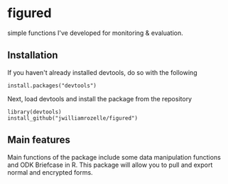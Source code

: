 # figured
simple functions I've developed for monitoring &amp; evaluation.

## Installation
If you haven't already installed devtools, do so with the following  
  
`install.packages("devtools")`

Next, load devtools and install the package from the repository  
```
library(devtools)  
install_github("jwilliamrozelle/figured")  
```

## Main features
Main functions of the package include some data manipulation functions and ODK Briefcase in R. This package will allow you to pull and export normal and encrypted forms. 
